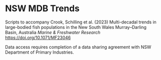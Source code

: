 # NSW MDB Trends
 Scripts to accompany Crook, Schilling et al. (2023) Multi-decadal trends in large-bodied fish populations in the New South Wales Murray–Darling Basin, Australia <i>Marine & Freshwater Research</i> https://doi.org/10.1071/MF23046

Data access requires completion of a data sharing agreement with NSW Department of Primary Industries.
